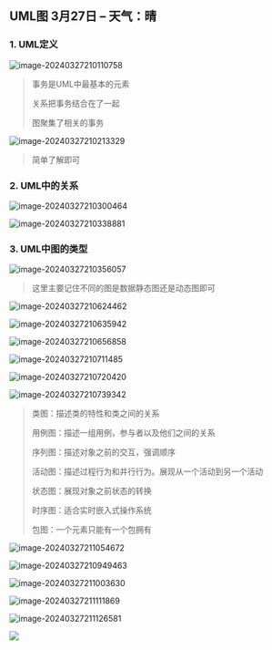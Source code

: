 ## UML图 3月27日 – 天气：晴

### 1. UML定义

![image-20240327210110758](https://raw.githubusercontent.com/liyuxuan7762/MyImageOSS/master/md_images/image-20240327210110758.png)

> 事务是UML中最基本的元素
>
> 关系把事务结合在了一起
>
> 图聚集了相关的事务

![image-20240327210213329](https://raw.githubusercontent.com/liyuxuan7762/MyImageOSS/master/md_images/image-20240327210213329.png)

> 简单了解即可

### 2. UML中的关系

![image-20240327210300464](https://raw.githubusercontent.com/liyuxuan7762/MyImageOSS/master/md_images/image-20240327210300464.png)

![image-20240327210338881](https://raw.githubusercontent.com/liyuxuan7762/MyImageOSS/master/md_images/image-20240327210338881.png)

### 3. UML中图的类型

![image-20240327210356057](https://raw.githubusercontent.com/liyuxuan7762/MyImageOSS/master/md_images/image-20240327210356057.png)

> 这里主要记住不同的图是数据静态图还是动态图即可

![image-20240327210624462](https://raw.githubusercontent.com/liyuxuan7762/MyImageOSS/master/md_images/image-20240327210624462.png)

![image-20240327210635942](https://raw.githubusercontent.com/liyuxuan7762/MyImageOSS/master/md_images/image-20240327210635942.png)

![image-20240327210656858](https://raw.githubusercontent.com/liyuxuan7762/MyImageOSS/master/md_images/image-20240327210656858.png)

![image-20240327210711485](https://raw.githubusercontent.com/liyuxuan7762/MyImageOSS/master/md_images/image-20240327210711485.png)

![image-20240327210720420](https://raw.githubusercontent.com/liyuxuan7762/MyImageOSS/master/md_images/image-20240327210720420.png)

![image-20240327210739342](https://raw.githubusercontent.com/liyuxuan7762/MyImageOSS/master/md_images/image-20240327210739342.png)

> 类图：描述类的特性和类之间的关系
>
> 用例图：描述一组用例，参与者以及他们之间的关系
>
> 序列图：描述对象之前的交互，强调顺序
>
> 活动图：描述过程行为和并行行为。展现从一个活动到另一个活动
>
> 状态图：展现对象之前状态的转换
>
> 时序图：适合实时嵌入式操作系统
>
> 包图：一个元素只能有一个包拥有

![image-20240327211054672](https://raw.githubusercontent.com/liyuxuan7762/MyImageOSS/master/md_images/image-20240327211054672.png)

![image-20240327210949463](https://raw.githubusercontent.com/liyuxuan7762/MyImageOSS/master/md_images/image-20240327210949463.png)

![image-20240327211003630](https://raw.githubusercontent.com/liyuxuan7762/MyImageOSS/master/md_images/image-20240327211003630.png)

![image-20240327211111869](https://raw.githubusercontent.com/liyuxuan7762/MyImageOSS/master/md_images/image-20240327211111869.png)

![image-20240327211126581](https://raw.githubusercontent.com/liyuxuan7762/MyImageOSS/master/md_images/image-20240327211126581.png)

![](https://raw.githubusercontent.com/liyuxuan7762/MyImageOSS/master/md_images/image-20240327211126581.png)